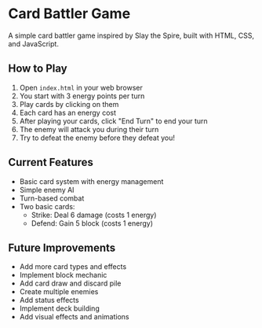 # Card Battler Game

A simple card battler game inspired by Slay the Spire, built with HTML, CSS, and JavaScript.

## How to Play

1. Open `index.html` in your web browser
2. You start with 3 energy points per turn
3. Play cards by clicking on them
4. Each card has an energy cost
5. After playing your cards, click "End Turn" to end your turn
6. The enemy will attack you during their turn
7. Try to defeat the enemy before they defeat you!

## Current Features

- Basic card system with energy management
- Simple enemy AI
- Turn-based combat
- Two basic cards:
  - Strike: Deal 6 damage (costs 1 energy)
  - Defend: Gain 5 block (costs 1 energy)

## Future Improvements

- Add more card types and effects
- Implement block mechanic
- Add card draw and discard pile
- Create multiple enemies
- Add status effects
- Implement deck building
- Add visual effects and animations 